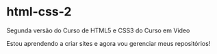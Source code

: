 # html-css-2
 Segunda versão do Curso de HTML5 e CSS3 do Curso em Video

Estou aprendendo a criar sites e agora vou gerenciar meus repositórios!